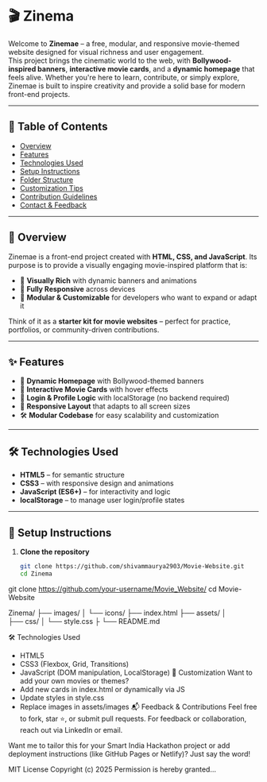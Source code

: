 
# 🎬 Zinema  

Welcome to **Zinemae** – a free, modular, and responsive movie-themed website designed for visual richness and user engagement.  
This project brings the cinematic world to the web, with **Bollywood-inspired banners**, **interactive movie cards**, and a **dynamic homepage** that feels alive. Whether you're here to learn, contribute, or simply explore, Zinemae is built to inspire creativity and provide a solid base for modern front-end projects.  

---

## 📖 Table of Contents  
- [Overview](#-overview)  
- [Features](#-features)  
- [Technologies Used](#-technologies-used)  
- [Setup Instructions](#-setup-instructions)  
- [Folder Structure](#-folder-structure)  
- [Customization Tips](#-customization-tips)  
- [Contribution Guidelines](#-contribution-guidelines)  
- [Contact & Feedback](#-contact--feedback)  

---

## 🌟 Overview  
Zinemae is a front-end project created with **HTML, CSS, and JavaScript**. Its purpose is to provide a visually engaging movie-inspired platform that is:  
- 🎨 **Visually Rich** with dynamic banners and animations  
- 📱 **Fully Responsive** across devices  
- 🧩 **Modular & Customizable** for developers who want to expand or adapt it  

Think of it as a **starter kit for movie websites** – perfect for practice, portfolios, or community-driven contributions.  

---

## ✨ Features  
- 🎥 **Dynamic Homepage** with Bollywood-themed banners  
- 🎴 **Interactive Movie Cards** with hover effects    
- 👤 **Login & Profile Logic** with localStorage (no backend required)  
- 📱 **Responsive Layout** that adapts to all screen sizes  
- 🛠 **Modular Codebase** for easy scalability and customization  

---

## 🛠 Technologies Used  
- **HTML5** – for semantic structure  
- **CSS3** – with responsive design and animations  
- **JavaScript (ES6+)** – for interactivity and logic  
- **localStorage** – to manage user login/profile states  

---

## 🚀 Setup Instructions  
1. **Clone the repository**  
   ```bash
   git clone https://github.com/shivammaurya2903/Movie-Website.git
   cd Zinema

git clone https://github.com/your-username/Movie_Website/
cd Movie-Website


Zinema/
├── images/
│   └── icons/
├── index.html
├── assets/
│   
├── css/
│   └── style.css
├
└── README.md


🛠️ Technologies Used
- HTML5
- CSS3 (Flexbox, Grid, Transitions)
- JavaScript (DOM manipulation, LocalStorage)
🎨 Customization
Want to add your own movies or themes?
- Add new cards in index.html or dynamically via JS
- Update styles in style.css
- Replace images in assets/images
📬 Feedback & Contributions
Feel free to fork, star ⭐, or submit pull requests. For feedback or collaboration, reach out via LinkedIn or email.




Want me to tailor this for your Smart India Hackathon project or add deployment instructions (like GitHub Pages or Netlify)? Just say the word!




MIT License
Copyright (c) 2025 <Shivam Maurya>
Permission is hereby granted...

